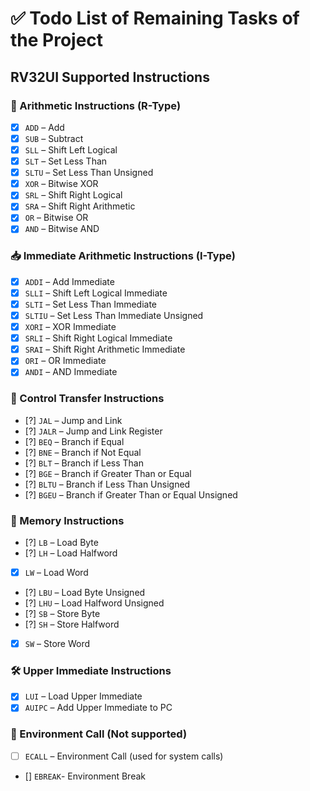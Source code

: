 # ✅ Todo List of Remaining Tasks of the Project

## RV32UI Supported Instructions

### 🧮 Arithmetic Instructions (R-Type)

- [x] `ADD` – Add
- [x] `SUB` – Subtract
- [x] `SLL` – Shift Left Logical
- [x] `SLT` – Set Less Than
- [x] `SLTU` – Set Less Than Unsigned
- [x] `XOR` – Bitwise XOR
- [x] `SRL` – Shift Right Logical
- [x] `SRA` – Shift Right Arithmetic
- [x] `OR` – Bitwise OR
- [x] `AND` – Bitwise AND

### 📥 Immediate Arithmetic Instructions (I-Type)

- [x] `ADDI` – Add Immediate
- [x] `SLLI` – Shift Left Logical Immediate
- [x] `SLTI` – Set Less Than Immediate
- [x] `SLTIU` – Set Less Than Immediate Unsigned
- [x] `XORI` – XOR Immediate
- [x] `SRLI` – Shift Right Logical Immediate
- [x] `SRAI` – Shift Right Arithmetic Immediate
- [x] `ORI` – OR Immediate
- [x] `ANDI` – AND Immediate

### 🧠 Control Transfer Instructions

- [?] `JAL` – Jump and Link
- [?] `JALR` – Jump and Link Register
- [?] `BEQ` – Branch if Equal
- [?] `BNE` – Branch if Not Equal
- [?] `BLT` – Branch if Less Than
- [?] `BGE` – Branch if Greater Than or Equal
- [?] `BLTU` – Branch if Less Than Unsigned
- [?] `BGEU` – Branch if Greater Than or Equal Unsigned

### 💾 Memory Instructions

- [?] `LB` – Load Byte
- [?] `LH` – Load Halfword
- [x] `LW` – Load Word
- [?] `LBU` – Load Byte Unsigned
- [?] `LHU` – Load Halfword Unsigned
- [?] `SB` – Store Byte
- [?] `SH` – Store Halfword
- [x] `SW` – Store Word

### 🛠️ Upper Immediate Instructions

- [x] `LUI` – Load Upper Immediate
- [x] `AUIPC` – Add Upper Immediate to PC

### 🧾 Environment Call (Not supported)

- [ ] `ECALL` – Environment Call (used for system calls)
- [] `EBREAK`- Environment Break
